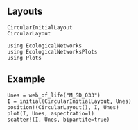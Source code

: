 ## Layouts

```@docs
CircularInitialLayout
CircularLayout
```

```@setup default
using EcologicalNetworks
using EcologicalNetworksPlots
using Plots
```

## Example

```@example default
Unes = web_of_life("M_SD_033")
I = initial(CircularInitialLayout, Unes)
position!(CircularLayout(), I, Unes)
plot(I, Unes, aspectratio=1)
scatter!(I, Unes, bipartite=true)
```